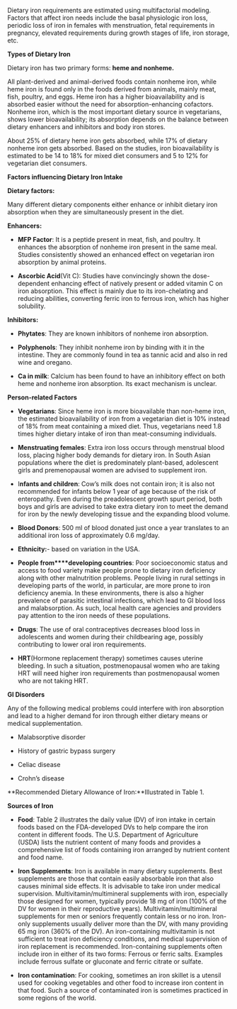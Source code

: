 Dietary iron requirements are estimated using multifactorial modeling. Factors that affect iron needs include the basal physiologic iron loss, periodic loss of iron in females with menstruation, fetal requirements in pregnancy, elevated requirements during growth stages of life, iron storage, etc.

**Types of Dietary Iron**

Dietary iron has two primary forms: **heme and nonheme.**

All plant-derived and animal-derived foods contain nonheme iron, while heme iron is found only in the foods derived from animals, mainly meat, fish, poultry, and eggs. Heme iron has a higher bioavailability and is absorbed easier without the need for absorption-enhancing cofactors. Nonheme iron, which is the most important dietary source in vegetarians, shows lower bioavailability; its absorption depends on the balance between dietary enhancers and inhibitors and body iron stores.

About 25% of dietary heme iron gets absorbed, while 17% of dietary nonheme iron gets absorbed. Based on the studies, iron bioavailability is estimated to be 14 to 18% for mixed diet consumers and 5 to 12% for vegetarian diet consumers.

**Factors influencing Dietary Iron Intake**

**Dietary factors:**

Many different dietary components either enhance or inhibit dietary iron absorption when they are simultaneously present in the diet.

**Enhancers:**

- **MFP Factor**: It is a peptide present in meat, fish, and poultry. It enhances the absorption of nonheme iron present in the same meal. Studies consistently showed an enhanced effect on vegetarian iron absorption by animal proteins.

- **Ascorbic Acid**(Vit C): Studies have convincingly shown the dose-dependent enhancing effect of natively present or added vitamin C on iron absorption. This effect is mainly due to its iron-chelating and reducing abilities, converting ferric iron to ferrous iron, which has higher solubility.

**Inhibitors:**

- **Phytates**: They are known inhibitors of nonheme iron absorption.

- **Polyphenols**: They inhibit nonheme iron by binding with it in the intestine. They are commonly found in tea as tannic acid and also in red wine and oregano.

- **Ca in milk**: Calcium has been found to have an inhibitory effect on both heme and nonheme iron absorption. Its exact mechanism is unclear.

**Person-related Factors**

- **Vegetarians**: Since heme iron is more bioavailable than non-heme iron, the estimated bioavailability of iron from a vegetarian diet is 10% instead of 18% from meat containing a mixed diet. Thus, vegetarians need 1.8 times higher dietary intake of iron than meat-consuming individuals.

- **Menstruating females**: Extra iron loss occurs through menstrual blood loss, placing higher body demands for dietary iron. In South Asian populations where the diet is predominately plant-based, adolescent girls and premenopausal women are advised to supplement iron.

- I**nfants and children**: Cow’s milk does not contain iron; it is also not recommended for infants below 1 year of age because of the risk of enteropathy. Even during the preadolescent growth spurt period, both boys and girls are advised to take extra dietary iron to meet the demand for iron by the newly developing tissue and the expanding blood volume.

- **Blood Donors**: 500 ml of blood donated just once a year translates to an additional iron loss of approximately 0.6 mg/day.

- **Ethnicity:**- based on variation in the USA.

- **People from****developing countries**: Poor socioeconomic status and access to food variety make people prone to dietary iron deficiency along with other malnutrition problems. People living in rural settings in developing parts of the world, in particular, are more prone to iron deficiency anemia. In these environments, there is also a higher prevalence of parasitic intestinal infections, which lead to GI blood loss and malabsorption. As such, local health care agencies and providers pay attention to the iron needs of these populations.

- **Drugs**: The use of oral contraceptives decreases blood loss in adolescents and women during their childbearing age, possibly contributing to lower oral iron requirements.

- **HRT**(Hormone replacement therapy) sometimes causes uterine bleeding. In such a situation, postmenopausal women who are taking HRT will need higher iron requirements than postmenopausal women who are not taking HRT.

**GI Disorders**

Any of the following medical problems could interfere with iron absorption and lead to a higher demand for iron through either dietary means or medical supplementation.

- Malabsorptive disorder

- History of gastric bypass surgery

- Celiac disease

- Crohn’s disease

**Recommended Dietary Allowance of Iron:**Illustrated in Table 1.

**Sources of Iron**

- **Food**: Table 2 illustrates the daily value (DV) of iron intake in certain foods based on the FDA-developed DVs to help compare the iron content in different foods. The U.S. Department of Agriculture (USDA) lists the nutrient content of many foods and provides a comprehensive list of foods containing iron arranged by nutrient content and food name.

- **Iron Supplements**: Iron is available in many dietary supplements. Best supplements are those that contain easily absorbable iron that also causes minimal side effects. It is advisable to take iron under medical supervision. Multivitamin/multimineral supplements with iron, especially those designed for women, typically provide 18 mg of iron (100% of the DV for women in their reproductive years). Multivitamin/multimineral supplements for men or seniors frequently contain less or no iron. Iron-only supplements usually deliver more than the DV, with many providing 65 mg iron (360% of the DV). An iron-containing multivitamin is not sufficient to treat iron deficiency conditions, and medical supervision of iron replacement is recommended. Iron-containing supplements often include iron in either of its two forms: Ferrous or ferric salts. Examples include ferrous sulfate or gluconate and ferric citrate or sulfate.

- **Iron contamination**: For cooking, sometimes an iron skillet is a utensil used for cooking vegetables and other food to increase iron content in that food. Such a source of contaminated iron is sometimes practiced in some regions of the world.